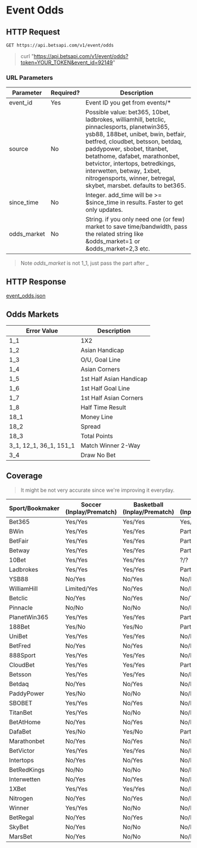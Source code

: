 # Event Odds

## HTTP Request

`GET https://api.betsapi.com/v1/event/odds`

> curl "https://api.betsapi.com/v1/event/odds?token=YOUR_TOKEN&event_id=92149"

### URL Parameters

Parameter | Required? | Description
--------- | ------- | -----------
event_id | Yes | Event ID you get from events/*
source | No | Possible value: bet365, 10bet, ladbrokes, williamhill, betclic, pinnaclesports, planetwin365, ysb88, 188bet, unibet, bwin, betfair, betfred, cloudbet, betsson, betdaq, paddypower, sbobet, titanbet, betathome, dafabet, marathonbet, betvictor, intertops, betredkings, interwetten, betway, 1xbet, nitrogensports, winner, betregal, skybet, marsbet. defaults to bet365.
since_time | No | Integer. add_time will be >= $since_time in results. Faster to get only updates.
odds_market | No | String. if you only need one (or few) market to save time/bandwidth, pass the related string like &odds_market=1 or &odds_market=2,3 etc.

> Note *odds_market* is not 1\_1, just pass the part after \_

## HTTP Response

<a href="../samples/event_odds.json" target="_blank">event_odds.json</a>

## Odds Markets

Error Value | Description
---------- | -------
1_1 | 1X2
1_2 | Asian Handicap
1_3 | O/U, Goal Line
1_4 | Asian Corners
1_5 | 1st Half Asian Handicap
1_6 | 1st Half Goal Line
1_7 | 1st Half Asian Corners
1_8 | Half Time Result
18_1 | Money Line
18_2 | Spread
18_3 | Total Points
3_1, 12_1, 36_1, 151_1 | Match Winner 2-Way
3_4 | Draw No Bet

## Coverage

> It might be not very accurate since we're improving it everyday.

Sport/Bookmaker | Soccer (Inplay/Prematch) | Basketball (Inplay/Prematch) | Others (Inplay/Prematch)
--------------- |  ---- | ---- | ----
Bet365 | Yes/Yes | Yes/Yes | Yes/Yes
BWin   | Yes/Yes | Yes/Yes | Part-of/Part-of
BetFair | Yes/Yes | Yes/Yes | Part-of/Part-of
Betway | Yes/Yes | Yes/Yes | Part-of/Part-of
10Bet  | Yes/Yes | Yes/Yes | ?/?
Ladbrokes | Yes/Yes | Yes/Yes | Part-of/Part-of
YSB88 | No/Yes | No/Yes | No/Part-of
WilliamHill | Limited/Yes | No/Yes | No/Part-of
Betclic | No/Yes | No/Yes | No/Yes
Pinnacle | No/No | No/No  | No/No
PlanetWin365 | Yes/Yes | Yes/Yes | Part-of/Part-of
188Bet | Yes/No | Yes/No | Part-of/No
UniBet | Yes/Yes | Yes/Yes | No/No
BetFred | No/Yes | No/Yes | No/Part-of
888Sport | Yes/Yes | Yes/Yes | No/No
CloudBet | Yes/Yes | Yes/Yes | Part-of/Part-of
Betsson  | Yes/Yes  | Yes/Yes | No/No
Betdaq   | No/Yes | No/Yes | No/No
PaddyPower | Yes/No | No/No | No/No
SBOBET | Yes/Yes | No/Yes | No/No
TitanBet | Yes/Yes | No/No | No/No
BetAtHome | No/Yes | No/Yes | No/Part-of
DafaBet | Yes/No | Yes/No | Part-of/No
Marathonbet | No/Yes | No/Yes | No/No
BetVictor | Yes/Yes | Yes/Yes | No/No
Intertops | No/Yes | No/Yes | No/Part-of
BetRedKings | No/No | No/No | No/No
Interwetten | No/Yes | No/Yes | No/Part-of
1XBet | Yes/Yes | Yes/Yes | No/No
Nitrogen | No/Yes | No/Yes | No/Part-of
Winner | Yes/Yes | No/No | No/No
BetRegal | No/Yes | No/Yes | No/Part-of
SkyBet | No/Yes | No/No | No/No
MarsBet | No/Yes | No/No | No/No